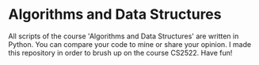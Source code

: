 # Algorithms and Data Structures
All scripts of the course 'Algorithms and Data Structures' are written in Python. You can compare your code to mine or share your opinion.
I made this repository in order to brush up on the course CS2522. 
Have fun!
